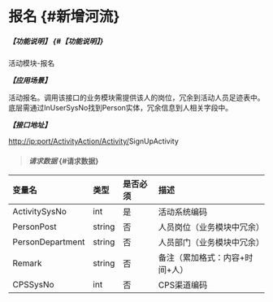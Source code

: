 # 报名 {#新增河流}

##### _【功能说明】_ {#【功能说明】}

活动模块-报名

_**【应用场景】**_

活动报名。调用该接口的业务模块需提供该人的岗位，冗余到活动人员足迹表中。底层需通过InUserSysNo找到Person实体，冗余信息到人相关字段中。

_**【接口地址】**_

[http://ip:port/ActivityAction/Activity/](http://ip:port/HMAction/River/AddRiver)SignUpActivity

> #### _请求数据_ {#请求数据}

| 变量名 | 类型 | 是否必须 | 描述 |
| :--- | :--- | :--- | :--- |
| ActivitySysNo | int | 是 | 活动系统编码 |
| PersonPost | string | 否 | 人员岗位（业务模块中冗余） |
| PersonDepartment | string | 否 | 人员部门（业务模块中冗余） |
| Remark | string | 否 | 备注（累加格式：内容+时间+人） |
| CPSSysNo | int | 否 | CPS渠道编码 |



